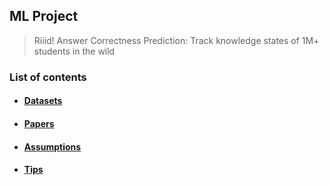## ML Project

> Riiid! Answer Correctness Prediction: Track knowledge states of 1M+ students in the wild

### List of contents

- #### [Datasets](https://github.com/Sahandfer/ML_project/blob/master/Datasets.md)

- #### [Papers](https://github.com/Sahandfer/ML_project/blob/master/Papers.md)

- #### [Assumptions](https://github.com/Sahandfer/ML_project/blob/master/Assumptions.md)

- #### [Tips](https://github.com/Sahandfer/ML_project/blob/master/Tips.md)

